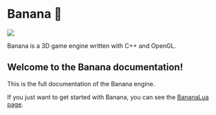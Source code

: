 # Banana 🍌

![](banana_big.png)

Banana is a 3D game engine written with C++ and OpenGL.

## Welcome to the Banana documentation!

This is the full documentation of the Banana engine.

If you just want to get started with Banana, you can see the [BananaLua page](https://totooodev.github.io/Banana).
